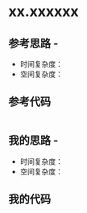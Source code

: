 # xx.xxxxxx

## 参考思路 - 



- 时间复杂度：
- 空间复杂度：

## 参考代码

```c++

```



## 我的思路 - 



- 时间复杂度：
- 空间复杂度：

## 我的代码

```

```

